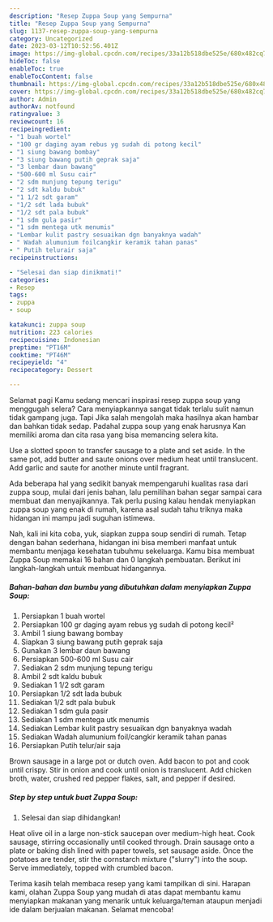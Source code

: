 ```yaml
---
description: "Resep Zuppa Soup yang Sempurna"
title: "Resep Zuppa Soup yang Sempurna"
slug: 1137-resep-zuppa-soup-yang-sempurna
category: Uncategorized
date: 2023-03-12T10:52:56.401Z
image: https://img-global.cpcdn.com/recipes/33a12b518dbe525e/680x482cq70/zuppa-soup-foto-resep-utama.jpg
hideToc: false
enableToc: true
enableTocContent: false
thumbnail: https://img-global.cpcdn.com/recipes/33a12b518dbe525e/680x482cq70/zuppa-soup-foto-resep-utama.jpg
cover: https://img-global.cpcdn.com/recipes/33a12b518dbe525e/680x482cq70/zuppa-soup-foto-resep-utama.jpg
author: Admin
authorAv: notfound
ratingvalue: 3
reviewcount: 16
recipeingredient:
- "1 buah wortel"
- "100 gr daging ayam rebus yg sudah di potong kecil"
- "1 siung bawang bombay"
- "3 siung bawang putih geprak saja"
- "3 lembar daun bawang"
- "500-600 ml Susu cair"
- "2 sdm munjung tepung terigu"
- "2 sdt kaldu bubuk"
- "1 1/2 sdt garam"
- "1/2 sdt lada bubuk"
- "1/2 sdt pala bubuk"
- "1 sdm gula pasir"
- "1 sdm mentega utk menumis"
- "Lembar kulit pastry sesuaikan dgn banyaknya wadah"
- " Wadah alumunium foilcangkir keramik tahan panas"
- " Putih telurair saja"
recipeinstructions:

- "Selesai dan siap dinikmati!"
categories:
- Resep
tags:
- zuppa
- soup

katakunci: zuppa soup 
nutrition: 223 calories
recipecuisine: Indonesian
preptime: "PT16M"
cooktime: "PT46M"
recipeyield: "4"
recipecategory: Dessert

---
```



Selamat pagi Kamu sedang mencari inspirasi resep zuppa soup yang menggugah selera? Cara menyiapkannya sangat tidak terlalu sulit namun tidak gampang juga. Tapi Jika salah mengolah maka hasilnya akan hambar dan bahkan tidak sedap. Padahal zuppa soup yang enak harusnya Kan memiliki aroma dan cita rasa yang bisa memancing selera kita.


Use a slotted spoon to transfer sausage to a plate and set aside. In the same pot, add butter and saute onions over medium heat until translucent. Add garlic and saute for another minute until fragrant.

Ada beberapa hal yang sedikit banyak mempengaruhi kualitas rasa dari zuppa soup, mulai dari jenis bahan, lalu pemilihan bahan segar sampai cara membuat dan menyajikannya. Tak perlu pusing kalau hendak menyiapkan zuppa soup yang enak di rumah, karena asal sudah tahu triknya maka hidangan ini mampu jadi suguhan istimewa.


Nah, kali ini kita coba, yuk, siapkan zuppa soup sendiri di rumah. Tetap dengan bahan sederhana, hidangan ini bisa memberi manfaat untuk membantu menjaga kesehatan tubuhmu sekeluarga. Kamu bisa membuat Zuppa Soup memakai 16 bahan dan 0 langkah pembuatan. Berikut ini langkah-langkah untuk membuat hidangannya.

<!--inarticleads1-->

##### Bahan-bahan dan bumbu yang dibutuhkan dalam menyiapkan Zuppa Soup:

1. Persiapkan 1 buah wortel
1. Persiapkan 100 gr daging ayam rebus yg sudah di potong kecil²
1. Ambil 1 siung bawang bombay
1. Siapkan 3 siung bawang putih geprak saja
1. Gunakan 3 lembar daun bawang
1. Persiapkan 500-600 ml Susu cair
1. Sediakan 2 sdm munjung tepung terigu
1. Ambil 2 sdt kaldu bubuk
1. Sediakan 1 1/2 sdt garam
1. Persiapkan 1/2 sdt lada bubuk
1. Sediakan 1/2 sdt pala bubuk
1. Sediakan 1 sdm gula pasir
1. Sediakan 1 sdm mentega utk menumis
1. Sediakan Lembar kulit pastry sesuaikan dgn banyaknya wadah
1. Sediakan  Wadah alumunium foil/cangkir keramik tahan panas
1. Persiapkan  Putih telur/air saja


Brown sausage in a large pot or dutch oven. Add bacon to pot and cook until crispy. Stir in onion and cook until onion is translucent. Add chicken broth, water, crushed red pepper flakes, salt, and pepper if desired. 

<!--inarticleads2-->

##### Step by step untuk buat Zuppa Soup:


1. Selesai dan siap dihidangkan!

Heat olive oil in a large non-stick saucepan over medium-high heat. Cook sausage, stirring occasionally until cooked through. Drain sausage onto a plate or baking dish lined with paper towels, set sausage aside. Once the potatoes are tender, stir the cornstarch mixture (&#34;slurry&#34;) into the soup. Serve immediately, topped with crumbled bacon. 

Terima kasih telah membaca resep yang kami tampilkan di sini. Harapan kami, olahan Zuppa Soup yang mudah di atas dapat membantu kamu menyiapkan makanan yang menarik untuk keluarga/teman ataupun menjadi ide dalam berjualan makanan. Selamat mencoba!
